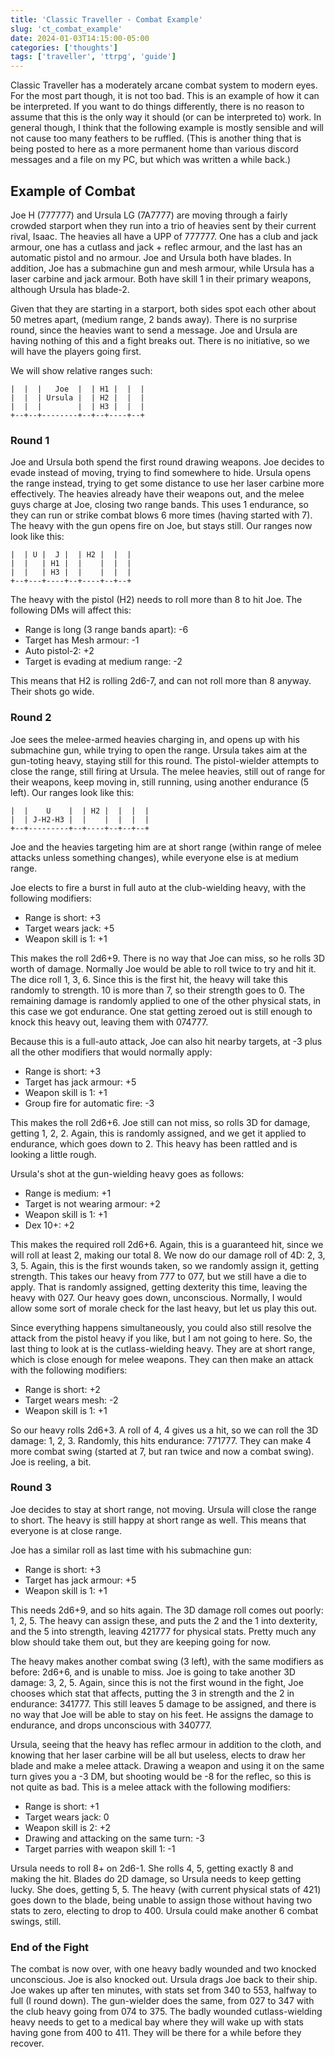 ```yaml
---
title: 'Classic Traveller - Combat Example'
slug: 'ct_combat_example'
date: 2024-01-03T14:15:00-05:00
categories: ['thoughts']
tags: ['traveller', 'ttrpg', 'guide']
---
```


Classic Traveller has a moderately arcane combat system to modern eyes. For the most part though, it is not too bad. This is an example of how it can be interpreted. If you want to do things differently, there is no reason to assume that this is the only way it should (or can be interpreted to) work. In general though, I think that the following example is mostly sensible and will not cause too many feathers to be ruffled. (This is another thing that is being posted to here as a more permanent home than various discord messages and a file on my PC, but which was written a while back.)

## Example of Combat

Joe H (777777) and Ursula LG (7A7777) are moving through a fairly crowded starport when they run into a trio of heavies sent by their current rival, Isaac. The heavies all have a UPP of 777777. One has a club and jack armour, one has a cutlass and jack + reflec armour, and the last has an automatic pistol and no armour. Joe and Ursula both have blades. In addition, Joe has a submachine gun and mesh armour, while Ursula has a laser carbine and jack armour. Both have skill 1 in their primary weapons, although Ursula has blade-2.

Given that they are starting in a starport, both sides spot each other about 50 metres apart, (medium range, 2 bands away). There is no surprise round, since the heavies want to send a message. Joe and Ursula are having nothing of this and a fight breaks out. There is no initiative, so we will have the players going first.

We will show relative ranges such:

```+--+--+--------+--+--+----+--+
|  |  |   Joe  |  | H1 |  |  |
|  |  | Ursula |  | H2 |  |  |
|  |  |        |  | H3 |  |  |
+--+--+--------+--+--+----+--+
```

### Round 1

Joe and Ursula both spend the first round drawing weapons. Joe decides to evade instead of moving, trying to find somewhere to hide. Ursula opens the range instead, trying to get some distance to use her laser carbine more effectively. The heavies already have their weapons out, and the melee guys charge at Joe, closing two range bands. This uses 1 endurance, so they can run or strike combat blows 6 more times (having started with 7). The heavy with the gun opens fire on Joe, but stays still. Our ranges now look like this:

```+--+---+----+--+----+--+--+
|  | U |  J |  | H2 |  |  |
|  |   | H1 |  |    |  |  |
|  |   | H3 |  |    |  |  |
+--+---+----+--+----+--+--+
```

The heavy with the pistol (H2) needs to roll more than 8 to hit Joe. The following DMs will affect this:

* Range is long (3 range bands apart): -6
* Target has Mesh armour: -1
* Auto pistol-2: +2
* Target is evading at medium range: -2

This means that H2 is rolling 2d6-7, and can not roll more than 8 anyway. Their shots go wide.

### Round 2

Joe sees the melee-armed heavies charging in, and opens up with his submachine gun, while trying to open the range. Ursula takes aim at the gun-toting heavy, staying still for this round. The pistol-wielder attempts to close the range, still firing at Ursula. The melee heavies, still out of range for their weapons, keep moving in, still running, using another endurance (5 left). Our ranges look like this:

```+--+---------+--+----+--+--+--+
|  |    U    |  | H2 |  |  |  |
|  | J-H2-H3 |  |    |  |  |  |
+--+---------+--+----+--+--+--+
```

Joe and the heavies targeting him are at short range (within range of melee attacks unless something changes), while everyone else is at medium range.

Joe elects to fire a burst in full auto at the club-wielding heavy, with the following modifiers:

* Range is short: +3
* Target wears jack: +5
* Weapon skill is 1: +1

This makes the roll 2d6+9. There is no way that Joe can miss, so he rolls 3D worth of damage. Normally Joe would be able to roll twice to try and hit it. The dice roll 1, 3, 6. Since this is the first hit, the heavy will take this randomly to strength. 10 is more than 7, so their strength goes to 0. The remaining damage is randomly applied to one of the other physical stats, in this case we got endurance. One stat getting zeroed out is still enough to knock this heavy out, leaving them with 074777.

Because this is a full-auto attack, Joe can also hit nearby targets, at -3 plus all the other modifiers that would normally apply:

* Range is short: +3
* Target has jack armour: +5
* Weapon skill is 1: +1
* Group fire for automatic fire: -3

This makes the roll 2d6+6. Joe still can not miss, so rolls 3D for damage, getting 1, 2, 2. Again, this is randomly assigned, and we get it applied to endurance, which goes down to 2. This heavy has been rattled and is looking a little rough.

Ursula's shot at the gun-wielding heavy goes as follows:

* Range is medium: +1
* Target is not wearing armour: +2
* Weapon skill is 1: +1
* Dex 10+: +2

This makes the required roll 2d6+6. Again, this is a guaranteed hit, since we will roll at least 2, making our total 8. We now do our damage roll of 4D: 2, 3, 3, 5. Again, this is the first wounds taken, so we randomly assign it, getting strength. This takes our heavy from 777 to 077, but we still have a die to apply. That is randomly assigned, getting dexterity this time, leaving the heavy with 027. Our heavy goes down, unconscious. Normally, I would allow some sort of morale check for the last heavy, but let us play this out.

Since everything happens simultaneously, you could also still resolve the attack from the pistol heavy if you like, but I am not going to here. So, the last thing to look at is the cutlass-wielding heavy. They are at short range, which is close enough for melee weapons. They can then make an attack with the following modifiers:

* Range is short: +2
* Target wears mesh: -2
* Weapon skill is 1: +1

So our heavy rolls 2d6+3. A roll of 4, 4 gives us a hit, so we can roll the 3D damage: 1, 2, 3. Randomly, this hits endurance: 771777. They can make 4 more combat swing (started at 7, but ran twice and now a combat swing). Joe is reeling, a bit.

### Round 3

Joe decides to stay at short range, not moving. Ursula will close the range to short. The heavy is still happy at short range as well. This means that everyone is at close range.

Joe has a similar roll as last time with his submachine gun:

* Range is short: +3
* Target has jack armour: +5
* Weapon skill is 1: +1

This needs 2d6+9, and so hits again. The 3D damage roll comes out poorly: 1, 2, 5. The heavy can assign these, and puts the 2 and the 1 into dexterity, and the 5 into strength, leaving 421777 for physical stats. Pretty much any blow should take them out, but they are keeping going for now.

The heavy makes another combat swing (3 left), with the same modifiers as before: 2d6+6, and is unable to miss. Joe is going to take another 3D damage: 3, 2, 5. Again, since this is not the first wound in the fight, Joe chooses which stat that affects, putting the 3 in strength and the 2 in endurance: 341777. This still leaves 5 damage to be assigned, and there is no way that Joe will be able to stay on his feet. He assigns the damage to endurance, and drops unconscious with 340777.

Ursula, seeing that the heavy has reflec armour in addition to the cloth, and knowing that her laser carbine will be all but useless, elects to draw her blade and make a melee attack. Drawing a weapon and using it on the same turn gives you a -3 DM, but shooting would be -8 for the reflec, so this is not quite as bad. This is a melee attack with the following modifiers:

* Range is short: +1
* Target wears jack: 0
* Weapon skill is 2: +2
* Drawing and attacking on the same turn: -3
* Target parries with weapon skill 1: -1

Ursula needs to roll 8+ on 2d6-1. She rolls 4, 5, getting exactly 8 and making the hit. Blades do 2D damage, so Ursula needs to keep getting lucky. She does, getting 5, 5. The heavy (with current physical stats of 421) goes down to the blade, being unable to assign those without having two stats to zero, electing to drop to 400. Ursula could make another 6 combat swings, still.

### End of the Fight

The combat is now over, with one heavy badly wounded and two knocked unconscious. Joe is also knocked out. Ursula drags Joe back to their ship. Joe wakes up after ten minutes, with stats set from 340 to 553, halfway to full (I round down). The gun-wielder does the same, from 027 to 347 with the club heavy going from 074 to 375. The badly wounded cutlass-wielding heavy needs to get to a medical bay where they will wake up with stats having gone from 400 to 411. They will be there for a while before they recover.

